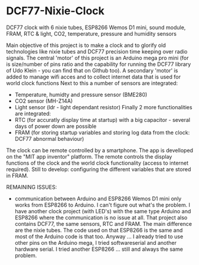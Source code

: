 # DCF77-Nixie-Clock
DCF77 clock with 6 nixie tubes, ESP8266 Wemos D1 mini, sound module, FRAM, RTC &amp; light, CO2, temperature, pressure and humidity sensors

Main objective of this project is to make a clock and to glorify old technologies like nixie tubes and DCF77 precision time keeping over radio signals.
The central 'motor' of this project is an Arduino mega pro mini (for is size/number of pins ratio and the capability for running the DCF77 library of Udo Klein - you can find that on Github too).
A secondary 'motor' is added to manage wifi acces and to collect internet data that is used for world clock functions
Next to this a number of sensors are integrated:
- Temperature, humidty and pressure sensor (BME280)
- CO2 sensor (MH-Z14A)
- Light sensor (ldr - light dependant resistor)
Finally 2 more functionalities are integrated:
- RTC (for accuratly display time at startup) with a big capacitor - several days of power down are possible
- FRAM (for storing startup variables and storing log data from the clock: DCF77 abnormal behaviour)

The clock can be remote controlled by a smartphone. The app is develloped on the "MIT app inventor" platform.
The remote controls the display functions of the clock and the world clock functionality (access to internet required). Still to develop: configuring the different variables that are stored in FRAM.

REMAINING ISSUES:
- communication between Arduino and ESP8266 Wemos D1 mini only works from ESP8266 to Arduino. I can't figure out what's the problem.
I have another clock project (with LED's) with the same type Arduino and ESP8266 where the communication is no issue at all. That project also contains DCF77, the same sensors, RTC and FRAM. The main difference are the nixie tubes. The code used on that ESP8266 is the same and most of the Arduino code is that too. Anyway ...
I already tried to use other pins on the Arduino mega, I tried softwareserial and another hardware serial. I tried another ESP8266 ... still and always the same problem.
